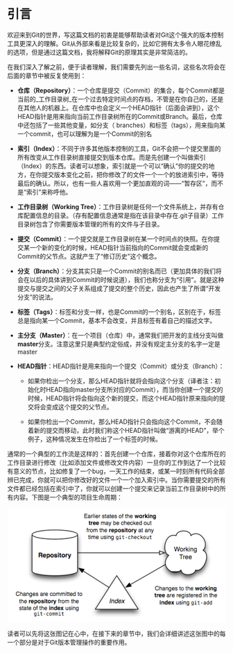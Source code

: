 # 引言

欢迎来到Git的世界，写这篇文档的初衷是能够帮助读者对Git这个强大的版本控制工具更深入的理解。Git从外部来看是比较复杂的，比如它拥有太多令人眼花缭乱的选项，但是通过这篇文档，我将解释Git的原理其实是非常简洁的。

在我们深入了解之前，便于读者理解，我们需要先列出一些名词，这些名次将会在后面的章节中被反复使用到：

* **仓库（Repository）**：一个仓库是提交（Commit）的集合，每个Commit都是当前的_工作目录树_在一个过去特定时间点的存档，不管是在你自己的，还是在其他人的机器上。在仓库中也会定义一个HEAD指针（后面会讲到），这个HEAD指针是用来指向当前工作目录树所在的Commit或Branch。最后，仓库中还包括了一些其他变量，如分支（ branches）和标签（tags），用来指向某一个commit，也可以理解为是一个Commit的别名
* **索引（Index）**：不同于许多其他版本控制的工具，Git不会把一个提交里面的所有改变从工作目录树直接提交到版本仓库。而是先创建一个叫做索引（Index）的东西。读者可以想象，索引就是一个可以“确认”你的提交的地方，在你提交版本变化之前，把你修改了的文件一个一个的放进索引中，等待最后的确认。所以，也有一些人喜欢用一个更加直观的词——“暂存区”，而不是“索引”来称呼他。
* **工作目录树（Working Tree）**：工作目录树是任何一个文件系统上，并存有仓库配置信息的目录。（存有配置信息通常是指在该目录中存在.git子目录）工作目录树包含了你需要版本管理的所有的文件与子目录。
* **提交（Commit）**：一个提交就是工作目录树在某一个时间点的快照。在你提交某一个新的变化的时候，HEAD指针当前指向的Commit就会变成新的Commit的父节点。这就产生了“修订历史”这个概念。
* **分支（Branch）**：分支其实只是一个Commit的别名而已（更加具体的我们将会在以后的具体讲到Commit的时候说道），我们也称分支为“引用”。就是这种提交与提交之间的父子关系组成了提交的整个历史，因此也产生了所谓“开发分支”的说法。
* **标签（Tags）**：标签和分支一样，也是Commit的一个别名，区别在于，标签总是指向某一个Commit，基本不会改变，并且标签有着自己的描述文字。

* **主分支（Master）**：在一个项目（仓库）中，通常我们把开发的主线分支叫做**master**分支。注意这里只是典型约定俗成，并没有规定主分支的名字一定是master

* **HEAD指针**：HEAD指针是用来指向一个提交（Commit）或分支（Branch）：

  * 如果你检出一个分支，那么HEAD指针就将会指向这个分支（译者注：初始化时HEAD指向master分支所对应的Commit），而当你创建一个提交的时候，HEAD指针将会指向这个新的提交，而这个HEAD指针原来指向的提交将会变成这个提交的父节点。

  * 如果你检出一个Commit，那么HEAD指针只会指向这个Commit，不会随着新的提交而移动，此时我们称这个HEAD指针叫做“游离的HEAD”，举个例子，这种情况发生在你检出了一个标签的时候。

通常的一个典型的工作流是这样的：首先创建一个仓库，接着你对这个仓库所在的工作目录进行修改（比如添加文件或修改文件内容）一旦你的工作到达了一个比较有意义的节点，比如修复了一个bug，一天工作的结束，或某一时刻所有代码全部辨已完成，你就可以把你修改好的文件一个一个加入索引中。当你需要提交的所有文件都已经包括在索引中了，你就可以创建一个提交来记录当前工作目录树中的所有内容。下图是一个典型的项目生命周期：

![](/assets/overview.png)

读者可以先将这张图记在心中，在接下来的章节中，我们会详细讲述这张图中的每一个部分是对于Git版本管理操作的重要作用。

